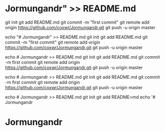 # Jormungandr" >> README.md
git init
git add README.md
git commit -m "first commit"
git remote add origin https://github.com/coxwr/Jormungandr.git
git push -u origin master


echo "# Jormungandr" >> README.md
git init
git add README.md
git commit -m "first commit"
git remote add origin https://github.com/coxwr/Jormungandr.git
git push -u origin master


echo # Jormungandr >> README.md
git init
git add README.md
git commit -m first commit
git remote add origin https://github.com/coxwr/Jormungandr.git
git push -u origin master


echo # Jormungandr >> README.md
git init
git add README.md
git commit -m first commit
git remote add origin https://github.com/coxwr/Jormungandr.git
git push -u origin master




echo # Jormungandr >> README.md
git init
git add README>md
echo '# Jormungandr
# Jormungandr

